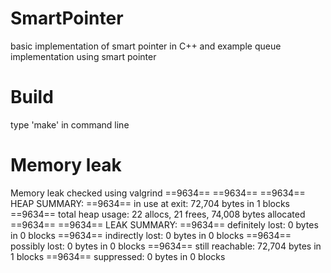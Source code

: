 # SmartPointer
basic implementation of smart pointer in C++ and example queue implementation using smart pointer
# Build
type 'make' in command line
# Memory leak
Memory leak checked using valgrind
==9634== 
==9634== 
==9634== HEAP SUMMARY:
==9634==     in use at exit: 72,704 bytes in 1 blocks
==9634==   total heap usage: 22 allocs, 21 frees, 74,008 bytes allocated
==9634== 
==9634== LEAK SUMMARY:
==9634==    definitely lost: 0 bytes in 0 blocks
==9634==    indirectly lost: 0 bytes in 0 blocks
==9634==      possibly lost: 0 bytes in 0 blocks
==9634==    still reachable: 72,704 bytes in 1 blocks
==9634==         suppressed: 0 bytes in 0 blocks
